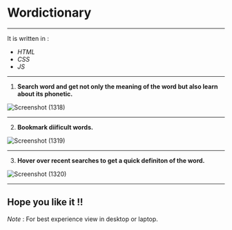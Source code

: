 # Wordictionary



- - - -

 It is written in :

*   _HTML_
*   _CSS_
*   _JS_
                                
- - - -
1. **Search word and get not only the  meaning of the word but also learn about its phonetic.**


![Screenshot (1318)](https://user-images.githubusercontent.com/82602080/136999293-05da6fd4-8f27-4a9b-83a6-b518341ec599.png)

- - - -
2. **Bookmark diificult words.**


![Screenshot (1319)](https://user-images.githubusercontent.com/82602080/137000102-39d25ff9-fe0b-485c-9c34-4595ef2d1f31.png)

- - - -
3. **Hover over recent searches to get a quick definiton of the word.**


![Screenshot (1320)](https://user-images.githubusercontent.com/82602080/137000446-026f5ae9-0e7a-4822-8c0e-69d2e810c02a.png)

- - - -
## Hope you like it !!

_Note_ : For best experience view in desktop or laptop.
